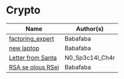 # Crypto

| Name                                        | Author(s)       |
| ------------------                          | -----------     |
| [factoring_expert](./factoring_expert/)     | Babafaba        |
| [new laptop](./new_laptop/)                 | Babafaba        |
| [Letter from Santa](./Letter_from_Santa/)   | N0_Sp3c14l_Ch4r |
| [RSA se olous RSei](./RSA_se_olous_RSei/)   | Babafaba        |
